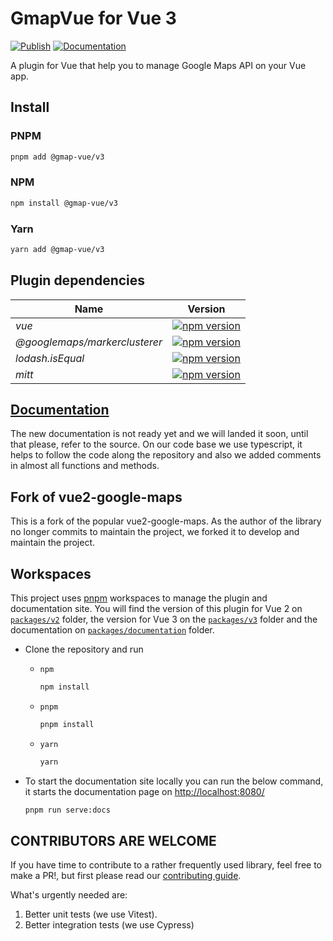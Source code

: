 # GmapVue for Vue 3

[![Publish](https://github.com/diegoazh/gmap-vue/workflows/publish/badge.svg)](https://github.com/diegoazh/gmap-vue/actions?query=workflow%3Apublish)
[![Documentation](https://github.com/diegoazh/gmap-vue/workflows/documentation/badge.svg)](https://github.com/diegoazh/gmap-vue/actions?query=workflow%3Adocumentation)

A plugin for Vue that help you to manage Google Maps API on your Vue app.

## Install

### PNPM

```sh
pnpm add @gmap-vue/v3
```

### NPM

```sh
npm install @gmap-vue/v3
```

### Yarn

```sh
yarn add @gmap-vue/v3
```

## Plugin dependencies

|Name|Version|
|----|-------|
|*vue*|[![npm version](https://badge.fury.io/js/vue.svg)](https://www.npmjs.com/package/vue?activeTab=readme)|
|*@googlemaps/markerclusterer*|[![npm version](https://badge.fury.io/js/@googlemaps%2Fmarkerclusterer.svg)](https://badge.fury.io/js/@googlemaps%2Fmarkerclusterer)|
|*lodash.isEqual*|[![npm version](https://badge.fury.io/js/lodash.isequal.svg)](https://www.npmjs.com/package/lodash.isequal)|
|*mitt*|[![npm version](https://badge.fury.io/js/mitt.svg)](https://www.npmjs.com/package/mitt)|

## [Documentation](https://diegoazh.github.io/gmap-vue/)

The new documentation is not ready yet and we will landed it soon, until that please, refer to the source. On our code base we use typescript, it helps to follow the code along the repository and also we added comments in almost all functions and methods.

## Fork of vue2-google-maps

This is a fork of the popular vue2-google-maps. As the author of the library no longer commits to maintain the project, we forked it to develop and maintain the project.

## Workspaces

This project uses [pnpm](https://pnpm.io/es/) workspaces to manage the plugin and documentation site. You will find the version of this plugin for Vue 2 on [`packages/v2`](https://github.com/diegoazh/gmap-vue/blob/master/packages/v2/README.md) folder, the version for Vue 3 on the [`packages/v3`](https://github.com/diegoazh/gmap-vue/blob/master/packages/v3/README.md) folder and the documentation on [`packages/documentation`](https://github.com/diegoazh/gmap-vue/blob/master/packages/documentation/README.md) folder.

- Clone the repository and run

  - `npm`

    ```sh
    npm install
    ```

  - `pnpm`

    ```sh
    pnpm install
    ```

  - `yarn`

    ```sh
    yarn
    ```

- To start the documentation site locally you can run the below command, it starts the documentation page on [http://localhost:8080/](http://localhost:8080/)

  ```sh
  pnpm run serve:docs
  ```

## CONTRIBUTORS ARE WELCOME

If you have time to contribute to a rather frequently used library, feel free to make a PR!, but first please read our [contributing guide](https://github.com/diegoazh/gmap-vue/blob/master/CONTRIBUTING.md).

What's urgently needed are:

1. Better unit tests (we use Vitest).
2. Better integration tests (we use Cypress)
